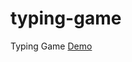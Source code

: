# typing-game
Typing Game <a href="https://dl.dropboxusercontent.com/u/88245708/game-zimu/index.html">Demo</a>

